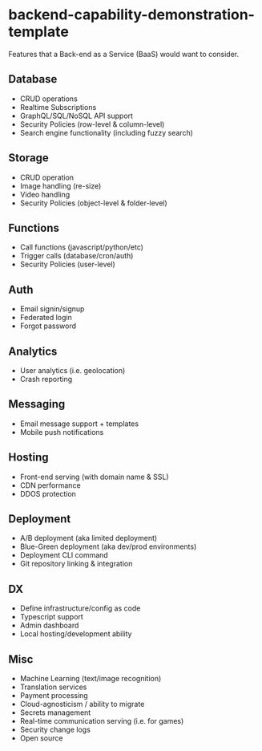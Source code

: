 # backend-capability-demonstration-template

Features that a Back-end as a Service (BaaS) would want to consider.

## Database 

* CRUD operations
* Realtime Subscriptions
* GraphQL/SQL/NoSQL API support
* Security Policies (row-level & column-level)
* Search engine functionality (including fuzzy search)

## Storage

* CRUD operation
* Image handling (re-size)
* Video handling
* Security Policies (object-level & folder-level)

## Functions

* Call functions (javascript/python/etc)
* Trigger calls (database/cron/auth)
* Security Policies (user-level)

## Auth

* Email signin/signup
* Federated login
* Forgot password

## Analytics

* User analytics (i.e. geolocation)
* Crash reporting

## Messaging

* Email message support + templates
* Mobile push notifications

## Hosting

* Front-end serving (with domain name & SSL)
* CDN performance
* DDOS protection

## Deployment

* A/B deployment (aka limited deployment)
* Blue-Green deployment (aka dev/prod environments)
* Deployment CLI command
* Git repository linking & integration

## DX

* Define infrastructure/config as code
* Typescript support
* Admin dashboard
* Local hosting/development ability

## Misc

* Machine Learning (text/image recognition)
* Translation services
* Payment processing
* Cloud-agnosticism / ability to migrate
* Secrets management
* Real-time communication serving (i.e. for games)
* Security change logs
* Open source
